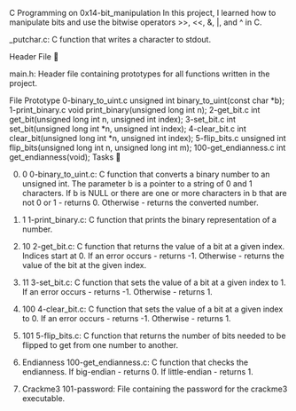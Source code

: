 C Programming on 0x14-bit_manipulation
In this project, I learned how to manipulate bits and use the bitwise operators >>, <<, &, |, and ^ in C.

_putchar.c: C function that writes a character to stdout.

Header File 📁

main.h: Header file containing prototypes for all functions written in the project.

File Prototype 0-binary_to_uint.c unsigned int binary_to_uint(const char *b); 1-print_binary.c void print_binary(unsigned long int n); 2-get_bit.c int get_bit(unsigned long int n, unsigned int index); 3-set_bit.c int set_bit(unsigned long int *n, unsigned int index); 4-clear_bit.c int clear_bit(unsigned long int *n, unsigned int index); 5-flip_bits.c unsigned int flip_bits(unsigned long int n, unsigned long int m); 100-get_endianness.c int get_endianness(void); Tasks 📃

0. 0
    0-binary_to_uint.c: C function that converts a binary number to an unsigned int.
    The parameter b is a pointer to a string of 0 and 1 characters.
    If b is NULL or there are one or more characters in b that are not 0 or 1 - returns 0.
    Otherwise - returns the converted number.

1. 1
    1-print_binary.c: C function that prints the binary representation of a number.

2. 10
    2-get_bit.c: C function that returns the value of a bit at a given index.
    Indices start at 0.
    If an error occurs - returns -1.
    Otherwise - returns the value of the bit at the given index.

3. 11
    3-set_bit.c: C function that sets the value of a bit at a given index to 1.
    If an error occurs - returns -1.
    Otherwise - returns 1.

4. 100
    4-clear_bit.c: C function that sets the value of a bit at a given index to 0.
    If an error occurs - returns -1.
    Otherwise - returns 1.

5. 101
    5-flip_bits.c: C function that returns the number of bits needed to be flipped to get from one number to another.

6. Endianness
    100-get_endianness.c: C function that checks the endianness.
    If big-endian - returns 0.
    If little-endian - returns 1.

7. Crackme3
    101-password: File containing the password for the crackme3 executable.
